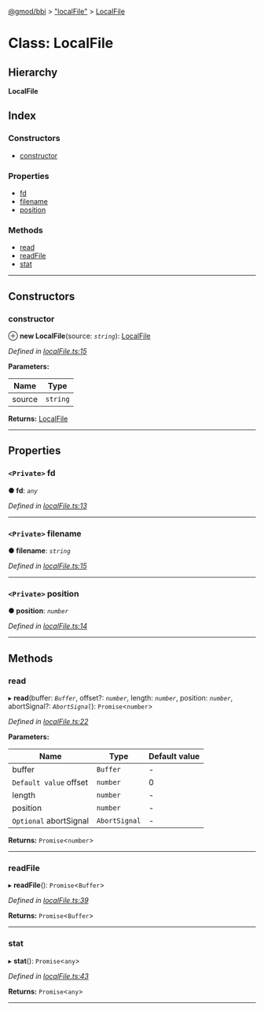 [@gmod/bbi](../README.md) > ["localFile"](../modules/_localfile_.md) > [LocalFile](../classes/_localfile_.localfile.md)

# Class: LocalFile

## Hierarchy

**LocalFile**

## Index

### Constructors

* [constructor](_localfile_.localfile.md#constructor)

### Properties

* [fd](_localfile_.localfile.md#fd)
* [filename](_localfile_.localfile.md#filename)
* [position](_localfile_.localfile.md#position)

### Methods

* [read](_localfile_.localfile.md#read)
* [readFile](_localfile_.localfile.md#readfile)
* [stat](_localfile_.localfile.md#stat)

---

## Constructors

<a id="constructor"></a>

###  constructor

⊕ **new LocalFile**(source: *`string`*): [LocalFile](_localfile_.localfile.md)

*Defined in [localFile.ts:15](https://github.com/gmod/bbi-js/blob/27f8971/src/localFile.ts#L15)*

**Parameters:**

| Name | Type |
| ------ | ------ |
| source | `string` |

**Returns:** [LocalFile](_localfile_.localfile.md)

___

## Properties

<a id="fd"></a>

### `<Private>` fd

**● fd**: *`any`*

*Defined in [localFile.ts:13](https://github.com/gmod/bbi-js/blob/27f8971/src/localFile.ts#L13)*

___
<a id="filename"></a>

### `<Private>` filename

**● filename**: *`string`*

*Defined in [localFile.ts:15](https://github.com/gmod/bbi-js/blob/27f8971/src/localFile.ts#L15)*

___
<a id="position"></a>

### `<Private>` position

**● position**: *`number`*

*Defined in [localFile.ts:14](https://github.com/gmod/bbi-js/blob/27f8971/src/localFile.ts#L14)*

___

## Methods

<a id="read"></a>

###  read

▸ **read**(buffer: *`Buffer`*, offset?: *`number`*, length: *`number`*, position: *`number`*, abortSignal?: *`AbortSignal`*): `Promise`<`number`>

*Defined in [localFile.ts:22](https://github.com/gmod/bbi-js/blob/27f8971/src/localFile.ts#L22)*

**Parameters:**

| Name | Type | Default value |
| ------ | ------ | ------ |
| buffer | `Buffer` | - |
| `Default value` offset | `number` | 0 |
| length | `number` | - |
| position | `number` | - |
| `Optional` abortSignal | `AbortSignal` | - |

**Returns:** `Promise`<`number`>

___
<a id="readfile"></a>

###  readFile

▸ **readFile**(): `Promise`<`Buffer`>

*Defined in [localFile.ts:39](https://github.com/gmod/bbi-js/blob/27f8971/src/localFile.ts#L39)*

**Returns:** `Promise`<`Buffer`>

___
<a id="stat"></a>

###  stat

▸ **stat**(): `Promise`<`any`>

*Defined in [localFile.ts:43](https://github.com/gmod/bbi-js/blob/27f8971/src/localFile.ts#L43)*

**Returns:** `Promise`<`any`>

___

